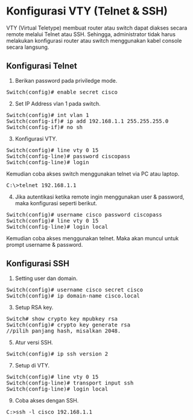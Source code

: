 # Konfigurasi VTY (Telnet & SSH)
VTY (Virtual Teletype) membuat router atau switch dapat diakses secara remote melalui Telnet atau SSH. Sehingga, administrator tidak harus melakukan konfigurasi router atau switch menggunakan kabel console secara langsung.

## Konfigurasi Telnet
1. Berikan password pada priviledge mode.<br>
<pre>
Switch(config)# enable secret cisco
</pre>

2. Set IP Address vlan 1 pada switch.<br>
<pre>
Switch(config)# int vlan 1
Switch(config-if)# ip add 192.168.1.1 255.255.255.0
Switch(config-if)# no sh
</pre>

3. Konfigurasi VTY.<br>
<pre>
Switch(config)# line vty 0 15
Switch(config-line)# password ciscopass
Switch(config-line)# login
</pre>

Kemudian coba akses switch menggunakan telnet via PC atau laptop.<br>
<pre>C:\>telnet 192.168.1.1</pre>

4. Jika autentikasi ketika remote ingin menggunakan user & password, maka konfigurasi seperti berikut.<br>
<pre>
Switch(config)# username cisco password ciscopass
Switch(config)# line vty 0 15
Switch(config-line)# login local
</pre>

Kemudian coba akses menggunakan telnet. Maka akan muncul untuk prompt username & password.<br>

## Konfigurasi SSH
1. Setting user dan domain.
<pre>
Switch(config)# username cisco secret cisco
Switch(config)# ip domain-name cisco.local
</pre>

3. Setup RSA key.
<pre>
Switch# show crypto key mpubkey rsa
Switch(config)# crypto key generate rsa
//pilih panjang hash, misalkan 2048.
</pre>

5. Atur versi SSH.
<pre>
Switch(config)# ip ssh version 2
</pre>

7. Setup di VTY.
<pre>
Switch(config)# line vty 0 15
Switch(config-line)# transport input ssh
Switch(config-line)# login local
</pre>

9. Coba akses dengan SSH.
<pre>
C:>ssh -l cisco 192.168.1.1
</pre>
